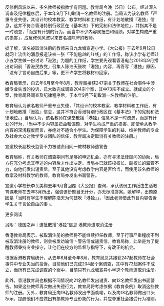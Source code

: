 反修例风波以来，多名教师被指教学有问题。教育局今晚（5日）公布，经过深入调查及纪律程序后，于本年9月下旬取消一名教师的注册。当局认为该名教师「严重专业失德，其设计的校本教案、教学材料和工作纸，有计划地散播『港独』信息，这并不符合香港特别行政区在《基本法》下的宪制和法律地位」，并指其不是一时疏忽，「而是有计划的行为，而当中不少内容属扭曲和偏颇，对学生构成严重的损害」，成反修例风波以来首名被除牌的教师。

据了解，该名被取消注册的教师来自九龙塘宣道小学。《大公报》于去年9月12日就网上流传的消息报道该校一张「不能逾越的红线」的工作纸，称该小学有老师让小五学生做一份讨论「港独」为题的工作纸，学生要先观看香港电台2018年9月播出访问前「香港民族党」召集人陈浩天鼓吹「港独」内容，再答写「港独」原因、「没有了言论自由后果」等，更不许学生将教材带回家。

教育局表示，自去年6月至今年8月，教育局接获247宗关于教师在社会事件中涉嫌专业失当的投诉，已大致完成调查204宗个案，其中73宗不成立。就成立的个案，教育局经调查及纪律程序后，于本年9月下旬取消一名教师的注册。

教育局认为该名教师严重专业失德，「其设计的校本教案、教学材料和工作纸，有计划地散播『港独』信息，这并不符合香港特别行政区在《基本法》下的宪制和法律地位。」当局认为，该名教师在课堂散播「港独」信息不是一时疏忽，而是有计划的行为，「当中不少内容属扭曲和偏颇，对学生构成严重的损害。即使单从教学内容的深浅程度而言，亦绝对不适合小学生。为保障学生的利益、维护教师的专业及社会大众对教学专业团队的信任，教育局决定取消有关教师的注册。」

宣道校长副校长监管不力被谴责用同一教材教师遭警告​

教育局称，有关教师在调查期间有足够的申述机会，亦有寻求法律顾问的协助，局方在充分考虑其申述的内容后才作出决定。当局亦已就该校校长、副校长的监管不力，向他们发出谴责信。至于其他没有考虑教学内容是否恰当，而使用该名教师的教案及材料教学的教师，教育局亦发出书面警告。

宣道小学校长李关美梅去年9月曾回覆《大公报》查询，承认该份工作纸由生活教育课老师在去年3月所出，强调该份题目无计分，亦无标准答案。她解释，出题原因是「当时有学生不理解陈浩天为何鼓吹『港独』」，「因此老师借此节目内容告诉学生关于言论自由的事」。

更多阅读

另附：德国之声｜遭批散播“港独”信息 港教师遭取消注册

香港教育局表示，被取消注册的教师将不能继续担任教师，至于行事严重程度不到被取消注册的教师，则会被发劝喻信丶警告信或谴责信。教育局称，此举是为了提醒教师秉持专业操守，让他们在校方的监督与指导下，有改正的机会。

根据香港教育局统计，从去年6月至今年8月，教育局总共接获247起教师在社会事件中专业失当的投诉。目前他们已完成204起个案调查，其中有73起案件不成立，而所有已完成调查的个案中，目前只有九龙塘宣导小学这个教师遭取消注册。

此外，香港教育局也根据不同情况向21名教师发出谴责、向12名教师发出书面警告。如果这些教师再次做出失德行为，教育局将考虑依据《教育条例》取消这些教师的注册。另外，教育局还向19名教师发出书面劝喻，以及向18名教师做出口头标示，提醒他们不应做出有损教师专业形象的行为，并应尊重社会接受行为准则。